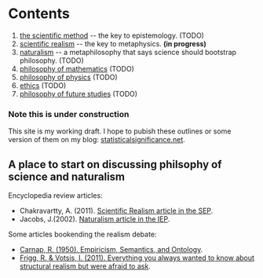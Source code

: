 Contents
================================================================================

1.  [the scientific method](scientific-method.html) -- the key to epistemology.   (TODO)
1.  [scientific realism](scientific-realism.html) -- the key to metaphysics.   **(in progress)**
1.  [naturalism](naturalism.html) -- a metaphilosophy that says science should bootstrap philosophy.  (TODO)
1.  [philosophy of mathematics](math.html)   (TODO)
1.  [philosophy of physics](physics.html)   (TODO)
1.  [ethics](ethics.html)   (TODO)
1.  [philosophy of future studies](future.html)   (TODO)


### Note this is under construction

This site is my working draft.  I hope to pubish these outlines or some version
of them on my blog: [statisticalsignificance.net](http://statisticalsignificance.net/).


A place to start on discussing philsophy of science and naturalism
--------------------------------------------------------------------------------

Encyclopedia review articles:

-   Chakravartty, A. (2011). [Scientific Realism article in the SEP](http://plato.stanford.edu/entries/scientific-realism/).
-   Jacobs, J.(2002). [Naturalism article in the IEP](http://www.iep.utm.edu/naturali/).

Some articles bookending the realism debate:

-   [Carnap, R. (1950). Empiricism, Semantics, and Ontology](docs/1950.Carnap.Empiricism-Semantics-Ontology.pdf).
-   [Frigg, R. & Votsis, I. (2011). Everything you always wanted to know about structural realism but were afraid to ask](docs/2011.Frigg-Votsis.Everything-you-always-wanted-to-know-about-structural-realism-but-were-afraid-to-ask.pdf).



